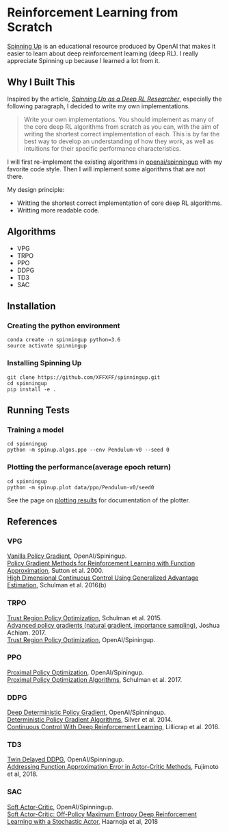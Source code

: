 # Reinforcement Learning from Scratch
 [Spinning Up](https://spinningup.openai.com/en/latest/index.html) is an educational resource produced by OpenAI that makes it easier to learn about deep reinforcement learning (deep RL). I really appreciate Spinning up because I learned a lot from it.
 ## Why I Built This  
Inspired by the article, *[Spinning Up as a Deep RL Researcher](http://spinningup.openai.com/en/latest/spinningup/spinningup.html#doing-rigorous-research-in-rl)*, especially the following paragraph, I decided to write my own implementations. 
> Write your own implementations. You should implement as many of the core deep RL algorithms from scratch as you can, with the aim of writing the shortest correct implementation of each. This is by far the best way to develop an understanding of how they work, as well as intuitions for their specific performance characteristics.

I will first re-implement the existing algorithms in [openai/spinningup](https://github.com/openai/spinningup) with my favorite code style. Then I will implement some algorithms that are not there.  

My design principle:
- Writting the shortest correct implementation of core deep RL algorithms.
- Writting more readable code.

## Algorithms
* VPG
* TRPO
* PPO
* DDPG
* TD3
* SAC



## Installation
### Creating the python environment
```
conda create -n spinningup python=3.6
source activate spinningup
```

### Installing Spinning Up
```
git clone https://github.com/XFFXFF/spinningup.git
cd spinningup
pip install -e .
```

## Running Tests
### Training a model
```
cd spinningup
python -m spinup.algos.ppo --env Pendulum-v0 --seed 0
```
### Plotting the performance(average epoch return)
```
cd spinningup
python -m spinup.plot data/ppo/Pendulum-v0/seed0
```
See the page on [plotting results](http://spinningup.openai.com/en/latest/utils/plotter.html) for documentation of the plotter.
## References
### VPG
[Vanilla Policy Gradient](http://spinningup.openai.com/en/latest/algorithms/vpg.html), OpenAI/Spiningup.  
[Policy Gradient Methods for Reinforcement Learning with Function Approximation](https://papers.nips.cc/paper/1713-policy-gradient-methods-for-reinforcement-learning-with-function-approximation.pdf), Sutton et al. 2000.  
[High Dimensional Continuous Control Using Generalized Advantage Estimation](https://arxiv.org/abs/1506.02438), Schulman et al. 2016(b)

### TRPO
[Trust Region Policy Optimization](https://arxiv.org/abs/1502.05477), Schulman et al. 2015.  
[Advanced policy gradients (natural gradient, importance sampling)](http://rail.eecs.berkeley.edu/deeprlcourse-fa17/f17docs/lecture_13_advanced_pg.pdf), Joshua Achiam. 2017.  
[Trust Region Policy Optimization](http://spinningup.openai.com/en/latest/algorithms/trpo.html), OpenAI/Spiningup.  

### PPO 
[Proximal Policy Optimization](http://spinningup.openai.com/en/latest/algorithms/ppo.html), OpenAI/Spiningup.  
[Proximal Policy Optimization Algorithms](https://arxiv.org/abs/1707.06347), Schulman et al. 2017.  

### DDPG
[Deep Deterministic Policy Gradient](http://spinningup.openai.com/en/latest/algorithms/ddpg.html), OpenAI/Spinningup.   
[Deterministic Policy Gradient Algorithms](http://proceedings.mlr.press/v32/silver14.pdf), Silver et al. 2014.  
[Continuous Control With Deep Reinforcement Learning](https://arxiv.org/abs/1509.02971), Lillicrap et al. 2016.

### TD3
[Twin Delayed DDPG](http://spinningup.openai.com/en/latest/algorithms/td3.html), OpenAI/Spinningup.  
[Addressing Function Approximation Error in Actor-Critic Methods](https://arxiv.org/abs/1802.09477), Fujimoto et al, 2018.

### SAC
[Soft Actor-Critic](http://spinningup.openai.com/en/latest/algorithms/sac.html), OpenAI/Spinningup.  
[Soft Actor-Critic: Off-Policy Maximum Entropy Deep Reinforcement Learning with a Stochastic Actor](https://arxiv.org/abs/1801.01290), Haarnoja et al, 2018
